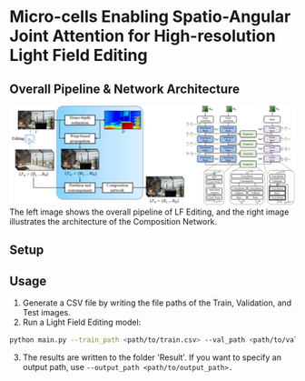 # Micro-cells Enabling Spatio-Angular Joint Attention for High-resolution Light Field Editing


## Overall Pipeline & Network Architecture  
![Overview](DEMO/Overview.png)
The left image shows the overall pipeline of LF Editing, and the right image illustrates the architecture of the Composition Network.

## Setup


## Usage
1. Generate a CSV file by writing the file paths of the Train, Validation, and Test images.
2. Run a Light Field Editing model:  
```bash  
python main.py --train_path <path/to/train.csv> --val_path <path/to/val.csv>  
```
3. The results are written to the folder 'Result'. If you want to specify an output path, use `--output_path <path/to/output_path>.`